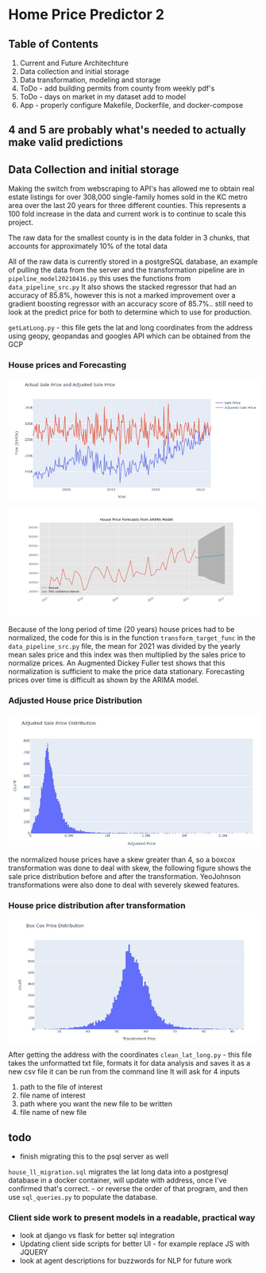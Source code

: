 # Home Price Predictor 2

 



## Table of Contents
1. Current and Future Architechture
2. Data collection and initial storage
3. Data transformation, modeling and storage
4. ToDo - add building permits from county from weekly pdf's 
5. ToDo - days on market in my dataset add to model
6. App - properly configure Makefile, Dockerfile, and docker-compose

## 4 and 5 are probably what's needed to actually make valid predictions

## Data Collection and initial storage
Making the switch from webscraping to API's has allowed me to obtain real estate listings for over 308,000 single-family homes sold in the KC metro area over the last 20 years for three different counties. This represents a 100 fold increase in the data and current work is to continue to scale this project.

The raw data for the smallest county is in the data folder in 3 chunks, that accounts for approximately 10% of the total data

All of the raw data is currently stored in a postgreSQL database, an example of pulling the data from the server and the transformation pipeline are in
`pipeline_model20210416.py` this uses the functions from `data_pipeline_src.py` It also shows the stacked regressor that had an accuracy of 85.8%, however this is not a marked improvement over a gradient boosting regressor with an accuracy score of 85.7%.. still need to look at the predict price for both to determine which to use for production.

`getLatLong.py` - this file gets the lat and long coordinates from the address using geopy, geopandas and googles API which can be obtained from the GCP

### House prices and Forecasting

![prices_over_time](https://github.com/rwlink3z8/hpp2/blob/main/img/prices1.jpg)

![forecast](https://github.com/rwlink3z8/hpp2/blob/main/img/arima.png)

Because of the long period of time (20 years) house prices had to be normalized, the code for this is in the function `transform_target_func` in the `data_pipeline_src.py` file, the mean for 2021 was divided by the yearly mean sales price and this index was then multiplied by the sales price to normalize prices. An Augmented Dickey Fuller test shows that this normalization is sufficient to make the price data stationary. Forecasting prices over time is difficult as shown by the ARIMA model.

### Adjusted House price Distribution

![normalized_prices](https://github.com/rwlink3z8/hpp2/blob/main/img/price_dist1.jpg)

the normalized house prices have a skew greater than 4, so a boxcox transformation was done to deal with skew, the following figure shows the sale price distribution before and after the transformation. YeoJohnson transformations were also done to deal with severely skewed features.

### House price distribution after transformation

![price_dist](https://github.com/rwlink3z8/hpp2/blob/main/img/price_dist2.jpg)

After getting the address with the coordinates
`clean_lat_long.py` - this file takes the unformatted txt file, formats it for data analysis and saves it as a new csv file it can be run from the command line
It will ask for 4 inputs
1. path to the file of interest
2. file name of interest
3. path where you want the new file to be written
4. file name of new file
## todo 
 - finish migrating this to the psql server as well


`house_ll_migration.sql` migrates the lat long data into a postgresql database in a docker container, will update with address, once I've confirmed that's correct. - or reverse the order of that program, and then use `sql_queries.py` to populate the database.


### Client side work to present models in a readable, practical way
- look at django vs flask for better sql integration
- Updating client side scripts for better UI - for example replace JS with JQUERY
- look at agent descriptions for buzzwords for NLP for future work
